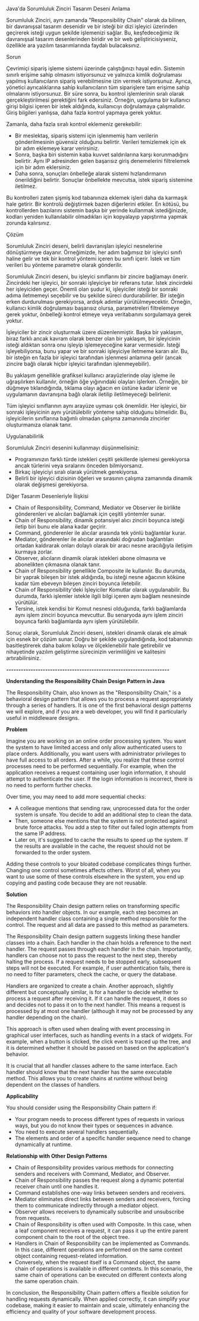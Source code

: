 Java'da Sorumluluk Zinciri Tasarım Deseni Anlama

Sorumluluk Zinciri, aynı zamanda "Responsibility Chain" olarak da bilinen, bir davranışsal tasarım desenidir ve bir isteği bir dizi işleyici üzerinden geçirerek isteği uygun şekilde işlemenizi sağlar. Bu, keşfedeceğimiz ilk davranışsal tasarım desenlerinden biridir ve bir web geliştiricisiyseniz, özellikle ara yazılım tasarımlarında faydalı bulacaksınız.

Sorun

Çevrimiçi sipariş işleme sistemi üzerinde çalıştığınızı hayal edin. Sistemin sınırlı erişime sahip olmasını istiyorsunuz ve yalnızca kimlik doğrulaması yapılmış kullanıcıların sipariş verebilmesine izin vermek istiyorsunuz. Ayrıca, yönetici ayrıcalıklarına sahip kullanıcıların tüm siparişlere tam erişime sahip olmalarını istiyorsunuz. Bir süre sonra, bu kontrol işlemlerinin sıralı olarak gerçekleştirilmesi gerektiğini fark edersiniz. Örneğin, uygulama bir kullanıcı girişi bilgisi içeren bir istek aldığında, kullanıcıyı doğrulamaya çalışmalıdır. Giriş bilgileri yanlışsa, daha fazla kontrol yapmaya gerek yoktur.

Zamanla, daha fazla sıralı kontrol eklemeniz gerekebilir:
- Bir meslektaş, sipariş sistemi için işlenmemiş ham verilerin gönderilmesinin güvensiz olduğunu belirtir. Verileri temizlemek için ek bir adım eklemeye karar verirsiniz.
- Sonra, başka biri sistemin kaba kuvvet saldırılarına karşı korunmadığını belirtir. Aynı IP adresinden gelen başarısız giriş denemelerini filtrelemek için bir adım eklersiniz.
- Daha sonra, sonuçları önbelleğe alarak sistemi hızlandırmanın önerildiğini belirtir. Sonuçlar önbellekte mevcutsa, istek sipariş sistemine iletilmez.

Bu kontrolleri zaten şişmiş kod tabanınıza eklemek işleri daha da karmaşık hale getirir. Bir kontrolü değiştirmek bazen diğerlerini etkiler. En kötüsü, bu kontrollerden bazılarını sistemin başka bir yerinde kullanmak istediğinizde, kodları yeniden kullanılabilir olmadıkları için kopyalayıp yapıştırma yapmak zorunda kalırsınız.

Çözüm

Sorumluluk Zinciri deseni, belirli davranışları işleyici nesnelerine dönüştürmeye dayanır. Örneğimizde, her adım bağımsız bir işleyici sınıfı haline gelir ve tek bir kontrol yöntemi içeren bu sınıfı içerir. İstek ve tüm verileri bu yönteme parametre olarak gönderilir.

Sorumluluk Zinciri deseni, bu işleyici sınıflarını bir zincire bağlamayı önerir. Zincirdeki her işleyici, bir sonraki işleyiciye bir referans tutar. İstek zincirdeki her işleyiciden geçer. Önemli olan şudur ki, işleyiciler isteği bir sonraki adıma iletmemeyi seçebilir ve bu şekilde süreci durdurabilirler. Bir isteğin erken durdurulması gerekiyorsa, ardışık adımlar yürütülmeyecektir. Örneğin, kullanıcı kimlik doğrulaması başarısız olursa, parametreleri filtrelemeye gerek yoktur, önbelleği kontrol etmeye veya veritabanını sorgulamaya gerek yoktur.

İşleyiciler bir zincir oluşturmak üzere düzenlenmiştir. Başka bir yaklaşım, biraz farklı ancak kavram olarak benzer olan bir yaklaşım, bir işleyicinin isteği aldıktan sonra onu işleyip işlemeyeceğine karar vermesidir. İsteği işleyebiliyorsa, bunu yapar ve bir sonraki işleyiciye iletmeme kararı alır. Bu, bir isteğin en fazla bir işleyici tarafından işlenmesi anlamına gelir (ancak zincire bağlı olarak hiçbir işleyici tarafından işlenmeyebilir).

Bu yaklaşım genellikle grafiksel kullanıcı arayüzlerinde olay işleme ile uğraşılırken kullanılır, örneğin öğe yığınındaki olayları işlerken. Örneğin, bir düğmeye tıklandığında, tıklama olayı ağacın en üstüne kadar izlenir ve uygulamanın davranışına bağlı olarak iletilip iletilmeyeceği belirlenir.

Tüm işleyici sınıflarının aynı arayüze uyması çok önemlidir. Her işleyici, bir sonraki işleyicinin aynı yürütülebilir yönteme sahip olduğunu bilmelidir. Bu, işleyicilerin sınıflarına bağımlı olmadan çalışma zamanında zincirler oluşturmanıza olanak tanır.

Uygulanabilirlik

Sorumluluk Zinciri desenini kullanmayı düşünmelisiniz:
- Programınızın farklı türde istekleri çeşitli şekillerde işlemesi gerekiyorsa ancak türlerini veya sıralarını önceden bilmiyorsanız.
- Birkaç işleyiciyi sıralı olarak yürütmek gerekiyorsa.
- Belirli bir işleyici dizisinin öğeleri ve sırasının çalışma zamanında dinamik olarak değişmesi gerekiyorsa.

Diğer Tasarım Desenleriyle İlişkisi

- Chain of Responsibility, Command, Mediator ve Observer ile birlikte gönderenleri ve alıcıları bağlamak için çeşitli yöntemler sunar.
- Chain of Responsibility, dinamik potansiyel alıcı zinciri boyunca isteği iletip biri bunu ele alana kadar geçirir.
- Command, gönderenler ile alıcılar arasında tek yönlü bağlantılar kurar.
- Mediator, gönderenler ile alıcılar arasındaki doğrudan bağlantıları ortadan kaldırarak onları dolaylı olarak bir aracı nesne aracılığıyla iletişim kurmaya zorlar.
- Observer, alıcıların dinamik olarak istekleri abone olmasına ve abonelikten çıkmasına olanak tanır.
- Chain of Responsibility genellikle Composite ile kullanılır. Bu durumda, bir yaprak bileşen bir istek aldığında, bu isteği nesne ağacının köküne kadar tüm ebeveyn bileşen zinciri boyunca iletebilir.
- Chain of Responsibility'deki İşleyiciler Komutlar olarak uygulanabilir. Bu durumda, farklı işlemler istekle ilgili bilgi içeren aynı bağlam nesnesinde yürütülür.
- Tersine, istek kendisi bir Komut nesnesi olduğunda, farklı bağlamlarda aynı işlem zinciri boyunca mevcuttur. Bu senaryoda aynı işlem zinciri boyunca farklı bağlamlarda aynı işlem yürütülebilir.

Sonuç olarak, Sorumluluk Zinciri deseni, istekleri dinamik olarak ele almak için esnek bir çözüm sunar. Doğru bir şekilde uygulandığında, kod tabanınızı basitleştirerek daha bakım kolayı ve ölçeklenebilir hale getirebilir ve nihayetinde yazılım geliştirme sürecinizin verimliliğini ve kalitesini artırabilirsiniz.

***-------------------------------------------------------------------***

**Understanding the Responsibility Chain Design Pattern in Java**

The Responsibility Chain, also known as the "Responsibility Chain," is a behavioral design pattern that allows you to process a request appropriately through a series of handlers. It is one of the first behavioral design patterns we will explore, and if you are a web developer, you will find it particularly useful in middleware designs.

**Problem**

Imagine you are working on an online order processing system. You want the system to have limited access and only allow authenticated users to place orders. Additionally, you want users with administrator privileges to have full access to all orders. After a while, you realize that these control processes need to be performed sequentially. For example, when the application receives a request containing user login information, it should attempt to authenticate the user. If the login information is incorrect, there is no need to perform further checks.

Over time, you may need to add more sequential checks:
- A colleague mentions that sending raw, unprocessed data for the order system is unsafe. You decide to add an additional step to clean the data.
- Then, someone else mentions that the system is not protected against brute force attacks. You add a step to filter out failed login attempts from the same IP address.
- Later on, it's suggested to cache the results to speed up the system. If the results are available in the cache, the request should not be forwarded to the order system.

Adding these controls to your bloated codebase complicates things further. Changing one control sometimes affects others. Worst of all, when you want to use some of these controls elsewhere in the system, you end up copying and pasting code because they are not reusable.

**Solution**

The Responsibility Chain design pattern relies on transforming specific behaviors into handler objects. In our example, each step becomes an independent handler class containing a single method responsible for the control. The request and all data are passed to this method as parameters.

The Responsibility Chain design pattern suggests linking these handler classes into a chain. Each handler in the chain holds a reference to the next handler. The request passes through each handler in the chain. Importantly, handlers can choose not to pass the request to the next step, thereby halting the process. If a request needs to be stopped early, subsequent steps will not be executed. For example, if user authentication fails, there is no need to filter parameters, check the cache, or query the database.

Handlers are organized to create a chain. Another approach, slightly different but conceptually similar, is for a handler to decide whether to process a request after receiving it. If it can handle the request, it does so and decides not to pass it on to the next handler. This means a request is processed by at most one handler (although it may not be processed by any handler depending on the chain).

This approach is often used when dealing with event processing in graphical user interfaces, such as handling events in a stack of widgets. For example, when a button is clicked, the click event is traced up the tree, and it is determined whether it should be passed on based on the application's behavior.

It is crucial that all handler classes adhere to the same interface. Each handler should know that the next handler has the same executable method. This allows you to create chains at runtime without being dependent on the classes of handlers.

**Applicability**

You should consider using the Responsibility Chain pattern if:
- Your program needs to process different types of requests in various ways, but you do not know their types or sequences in advance.
- You need to execute several handlers sequentially.
- The elements and order of a specific handler sequence need to change dynamically at runtime.

**Relationship with Other Design Patterns**

- Chain of Responsibility provides various methods for connecting senders and receivers with Command, Mediator, and Observer.
- Chain of Responsibility passes the request along a dynamic potential receiver chain until one handles it.
- Command establishes one-way links between senders and receivers.
- Mediator eliminates direct links between senders and receivers, forcing them to communicate indirectly through a mediator object.
- Observer allows receivers to dynamically subscribe and unsubscribe from requests.
- Chain of Responsibility is often used with Composite. In this case, when a leaf component receives a request, it can pass it up the entire parent component chain to the root of the object tree.
- Handlers in Chain of Responsibility can be implemented as Commands. In this case, different operations are performed on the same context object containing request-related information.
- Conversely, when the request itself is a Command object, the same chain of operations is available in different contexts. In this scenario, the same chain of operations can be executed on different contexts along the same operation chain.

In conclusion, the Responsibility Chain pattern offers a flexible solution for handling requests dynamically. When applied correctly, it can simplify your codebase, making it easier to maintain and scale, ultimately enhancing the efficiency and quality of your software development process.